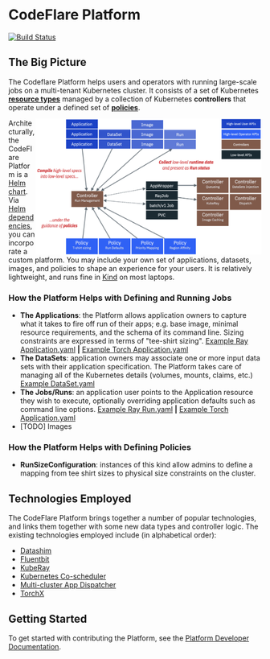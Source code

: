 # CodeFlare Platform

[![Build Status](https://travis.ibm.com/cloud-computer/codeflare-platform.svg?token=q3a78CA7yxKpNpK2nBqK&branch=main)](https://travis.ibm.com/cloud-computer/codeflare-platform)

## The Big Picture

The Codeflare Platform helps users and operators with running
large-scale jobs on a multi-tenant Kubernetes cluster. It consists of
a set of Kubernetes [**resource types**](#resource-types) managed by a
collection of Kubernetes **controllers** that operate under a defined
set of [**policies**](#policy-types).

<img src="docs/codeflare-platform-architecture.png" alt="CodeFlare Architecture" align="right" width="450">

Architecturally, the CodeFlare Platform is a [Helm
chart](https://helm.sh). Via [Helm
dependencies](https://helm.sh/docs/helm/helm_dependency/), you can
incorporate a custom platform. You may include your own set of
applications, datasets, images, and policies to shape an experience
for your users. It is relatively lightweight, and runs fine in
[Kind](#local-development-using-kind) on most laptops.

<a name="resource-types">

### How the Platform Helps with Defining and Running Jobs

- **The Applications**: the Platform allows application owners to
  capture what it takes to fire off run of their apps; e.g. base
  image, minimal resource requirements, and the schema of its command
  line. Sizing constraints are expressed in terms of "tee-shirt
  sizing". [Example Ray
  Application.yaml](watsonx_ai/charts/applications/templates/examples/ray/qiskit.yaml)
  **|** [Example Torch
  Application.yaml](watsonx_ai/charts/applications/templates/examples/torch/lightning.yaml)
- **The DataSets**: application owners may associate one or more input
  data sets with their application specification. The Platform takes
  care of managing all of the Kubernetes details (volumes, mounts, claims,
  etc.) [Example
  DataSet.yaml](https://github.ibm.com/nickm/codeflare-platform/blob/rm/tests/templates/datasets/s3-test.yaml)
- **The Jobs/Runs**: an application user points to the Application
  resource they wish to execute, optionally overriding application
  defaults such as command line options. [Example Ray
  Run.yaml](tests/runs/watsonx_ai/ray/qiskit.yaml) **|** [Example
  Torch Application.yaml](tests/runs/watsonx_ai/torch/lightning.yaml)
- [TODO] Images

<a name="policy-types">

### How the Platform Helps with Defining Policies

- **RunSizeConfiguration**: instances of this kind allow admins to
  define a mapping from tee shirt sizes to physical size constraints
  on the cluster.
  
## Technologies Employed

The CodeFlare Platform brings together a number of popular
technologies, and links them together with some new data types and
controller logic. The existing technologies employed include (in
alphabetical order):

- [Datashim](https://github.com/datashim-io/datashim)
- [Fluentbit](https://fluentbit.io/)
- [KubeRay](https://github.com/ray-project/kuberay)
- [Kubernetes Co-scheduler](https://github.com/kubernetes-sigs/scheduler-plugins)
- [Multi-cluster App Dispatcher](https://github.com/project-codeflare/multi-cluster-app-dispatcher)
- [TorchX](https://pytorch.org/torchx/latest/)

## Getting Started

To get started with contributing the Platform, see the
[Platform Developer Documentation](docs/development.md).
